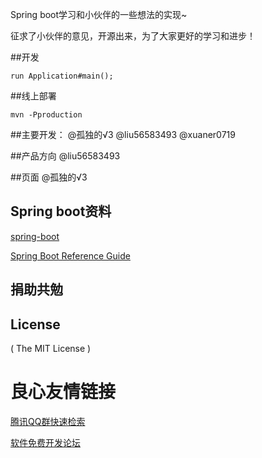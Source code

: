 Spring boot学习和小伙伴的一些想法的实现~

征求了小伙伴的意见，开源出来，为了大家更好的学习和进步！

##开发
```
run Application#main();
```

##线上部署
```
mvn -Pproduction
```

##主要开发：
@孤独的√3
@liu56583493
@xuaner0719

##产品方向
@liu56583493

##页面
@孤独的√3

## Spring boot资料
[spring-boot](http://projects.spring.io/spring-boot/)

[Spring Boot Reference Guide](http://docs.spring.io/spring-boot/docs/current-SNAPSHOT/reference/htmlsingle/#getting-started)

## 捐助共勉
 
 
 

## License

( The MIT License )

 # 良心友情链接

[腾讯QQ群快速检索](http://u.720life.cn/s/8cf73f7c)

[软件免费开发论坛](http://u.720life.cn/s/bbb01dc0)